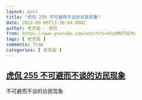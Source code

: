 ```yaml
---
layout: post
title: "虎侃 255 不可避而不谈的访民现象"
date: 2022-09-06T13:30:04.000Z
author: 老虎庙 · 虎侃
from: https://www.youtube.com/watch?v=kVzHM4TDCMc
tags: [ 老虎庙 ]
comments: True
categories: [ 老虎庙 ]
---
```

<!--1662471004000-->
[虎侃 255 不可避而不谈的访民现象](https://www.youtube.com/watch?v=kVzHM4TDCMc)
------

<div>
不可避而不谈的访民现象
</div>
